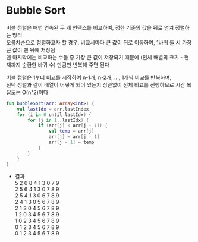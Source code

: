 # Bubble Sort

버블 정렬은 매번 연속된 두 개 인덱스를 비교하여, 정한 기준의 값을 뒤로 넘겨 정렬하는 방식  
오름차순으로 정렬하고자 할 경우, 비교시마다 큰 값이 뒤로 이동하여, 1바퀴 돌 시 가장 큰 값이 맨 뒤에 저장됨  
맨 마지막에는 비교하는 수들 중 가장 큰 값이 저장되기 때문에 (전체 배열의 크기 - 현재까지 순환한 바퀴 수) 만큼만 반복해 주면 된다

버블 정렬은 1부터 비교를 시작하여 n-1개, n-2개, ..., 1개씩 비교를 반복하며,  
선택 정렬과 같이 배열이 어떻게 되어 있든지 상관없이 전체 비교를 진행하므로 시간 복잡도는 O(n^2)이다

~~~kotlin
fun bubbleSort(arr: Array<Int>) {
    val lastIdx = arr.lastIndex
    for (i in 0 until lastIdx) {
        for (j in 1..lastIdx) {
            if (arr[j] < arr[j - 1]) {
                val temp = arr[j]
                arr[j] = arr[j - 1]
                arr[j - 1] = temp
            }
        }
    }
}
~~~

- 결과  
  5 2 6 8 4 1 3 0 7 9  
  2 5 6 4 1 3 0 7 8 9  
  2 5 4 1 3 0 6 7 8 9  
  2 4 1 3 0 5 6 7 8 9  
  2 1 3 0 4 5 6 7 8 9  
  1 2 0 3 4 5 6 7 8 9  
  1 0 2 3 4 5 6 7 8 9  
  0 1 2 3 4 5 6 7 8 9  
  0 1 2 3 4 5 6 7 8 9
